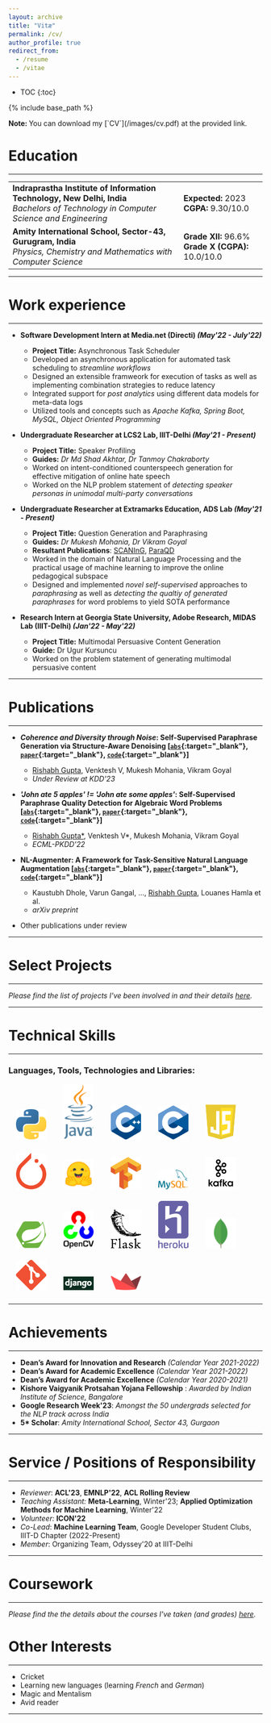 ```yaml
---
layout: archive
title: "Vitæ"
permalink: /cv/
author_profile: true
redirect_from:
  - /resume
  - /vitae
---
```


- TOC
{:toc}

{% include base_path %}

<p class="panel-success" markdown="1"><i class="fas fa-cloud-download-alt"></i> <b>Note: </b>You can download my [`CV`](/images/cv.pdf) at the provided link.
</p>

Education
======
---

<style type="text/css">
.tg  {border-collapse:collapse;border-spacing:0;}
table, tr, td, th {
    border: none;
}
.tg-zv4m {font-size:medium;}
</style>
<table class="tg">
<tbody>
  <tr>
    <td class="tg-zv4m"><span style="font-weight:bold">Indraprastha Institute of Information Technology, New Delhi, India</span><br><span style="font-style:italic">Bachelors of Technology in Computer Science and Engineering</span><br></td>
    <td class="tg-zv4m"><b>Expected:</b> 2023<br><b>CGPA:</b> 9.30/10.0<br></td>
  </tr>
  <tr>
    <td class="tg-zv4m"><span style="font-weight:bold">Amity International School, Sector-43, Gurugram, India</span><br><span style="font-style:italic">Physics, Chemistry and Mathematics with Computer Science</span><br></td>
    <td class="tg-zv4m"><b>Grade XII:</b> 96.6%<br><b>Grade X (CGPA):</b> 10.0/10.0<br></td>
  </tr>
</tbody>
</table>

---

Work experience
======
---

* **Software Development Intern at Media.net (Directi) *(May'22 - July'22)***
  * **Project Title:** Asynchronous Task Scheduler
  * Developed an asynchronous application for automated task scheduling to *streamline workflows*
  * Designed an extensible framweork for execution of tasks as well as implementing combination strategies to reduce latency
  * Integrated support for *post analytics* using different data models for meta-data logs
  * Utilized tools and concepts such as *Apache Kafka, Spring Boot, MySQL, Object Oriented Programming*

* **Undergraduate Researcher at LCS2 Lab, IIIT-Delhi *(May'21 - Present)***
  * **Project Title:** Speaker Profiling
  * **Guides:** *Dr Md Shad Akhtar, Dr Tanmoy Chakraborty*
  * Worked on intent-conditioned counterspeech generation for effective mitigation of online hate speech
  * Worked on the NLP problem statement of *detecting speaker personas in unimodal multi-party conversations*

* **Undergraduate Researcher at Extramarks Education, ADS Lab *(May'21 - Present)***
  * **Project Title:** Question Generation and Paraphrasing
  * **Guides:** *Dr Mukesh Mohania, Dr Vikram Goyal*
  * **Resultant Publications**: [SCANInG](/publications/#spacing-self-supervised-paraphrasing-via-controlled-injection-of-grounded-noise), [ParaQD](/publications/#john-ate-5-apples--john-ate-some-apples-self-supervised-paraphrase-quality-detection-for-algebraic-word-problems-abs-paper-code)
  * Worked in the domain of Natural Language Processing and the practical usage of machine learning to improve the online pedagogical subspace
  * Designed and implemented *novel self-supervised* approaches to *paraphrasing* as well as *detecting the qualtiy of generated paraphrases* for word problems to yield SOTA performance 

* **Research Intern at Georgia State University, Adobe Research, MIDAS Lab (IIIT-Delhi) *(Jan'22 - May'22)***
  * **Project Title:** Multimodal Persuasive Content Generation
  * **Guide:** Dr Ugur Kursuncu
  * Worked on the problem statement of generating multimodal persuasive content
 
---

Publications
======
---

* ***Coherence and Diversity through Noise*: Self-Supervised Paraphrase Generation via Structure-Aware Denoising [[`abs`](https://arxiv.org/abs/2302.02780){:target="_blank"}, [`paper`](https://arxiv.org/pdf/2302.02780){:target="_blank"}, [`code`](https://anonymous.4open.science/r/SCANInG/){:target="_blank"}]**
  * <ins>Rishabh Gupta</ins>, Venktesh V, Mukesh Mohania, Vikram Goyal  
  * *Under Review at KDD'23*

* ***'John ate 5 apples' != 'John ate some apples'*: Self-Supervised Paraphrase Quality Detection for Algebraic Word Problems [[`abs`](https://arxiv.org/abs/2206.08263){:target="_blank"}, [`paper`](https://arxiv.org/pdf/2206.08263){:target="_blank"}, [`code`](https://github.com/ADS-AI/ParaQD){:target="_blank"}]**
  * <ins>Rishabh Gupta\*</ins>, Venktesh V\*, Mukesh Mohania, Vikram Goyal  
  * *ECML-PKDD'22*

<!-- * ***Speaker Profiling in Multi-Party Conversations***
  * Shivani Kumar, <ins>Rishabh Gupta</ins>, Md. Shad Akhtar, Tanmoy Chakraborty 
  * *Under Review*

* ***Question GenIES: Question Generation with Interpretable Explainable Solutions***
  * Tushar Mohan, Pritish Gulati, <ins>Rishabh Gupta</ins>, Mukesh Mohania, Vikram Goyal  
  * *Under Review* -->

* **NL-Augmenter: A Framework for Task-Sensitive Natural Language Augmentation [[`abs`](https://arxiv.org/abs/2112.02721){:target="_blank"}, [`paper`](https://arxiv.org/pdf/2112.02721){:target="_blank"}, [`code`](https://github.com/GEM-benchmark/NL-Augmenter){:target="_blank"}]**
  * Kaustubh Dhole, Varun Gangal, ..., <ins>Rishabh Gupta</ins>, Louanes Hamla et al.
  * *arXiv preprint*

* Other publications under review

---

Select Projects
=====
---

*Please find the list of projects I've been involved in and their details [here](/projects).*

---

Technical Skills
======
---

### Languages, Tools, Technologies and Libraries:
<img src="/images/python.png" alt="Python" title="Python" width="60" hspace="15"/> <img src="/images/java.png" alt="Java" title="Java" width="60" hspace="15"/> <img src="/images/cpp.png" alt="C++" title="C++" width="60" hspace="15"/> <img src="/images/c.png" alt="C" title="C" width="60" hspace="15"/> <img src="/images/js.svg" alt="JavaScript" title="JavaScript" width="60" hspace="15"/>
<!-- * **Tools, Technologies and Libraries**:   -->
<img src="/images/torch.png" alt="PyTorch" title="PyTorch" width="60" hspace="15" vspace="10"/> <img src="/images/hf.png" alt="Hugging Face" title="Hugging Face" width="60" hspace="15" vspace="10"/> <img src="/images/tf.png" alt="TensorFlow" title="TensorFlow" width="60" hspace="15" vspace="10"/> <img src="/images/mysql.svg" alt="MySQL" title="MySQL" width="60" hspace="15" vspace="10"/> <img src="/images/kafka.png" alt="Apache Kafka" title="Apache Kafka" width="60" hspace="15" vspace="10"/> <img src="/images/spring.png" alt="Spring Boot" title="Spring Boot" width="60" hspace="15" vspace="10"/> <img src="/images/opencv.png" alt="OpenCV" title="OpenCV" width="60" hspace="15" vspace="10"/>  <img src="/images/flask.png" alt="Flask" title="Flask" width="60" hspace="15" vspace="10"/> <img src="/images/heroku.png" alt="Heroku" title="Heroku" width="60" hspace="15" vspace="10"/>  <img src="/images/mongo.webp" alt="MongoDB" title="MongoDB" width="60" hspace="15" vspace="10"/>   <img src="/images/git.png" alt="Git" title="Git" width="60" hspace="15" vspace="10"/>   <img src="/images/django.png" alt="Django" title="Django" width="60" hspace="15" vspace="10"/>   <img src="/images/streamlit.svg" alt="Streamlit" title="Streamlit" width="60" hspace="15" vspace="10"/>

---

Achievements
=====
---

* **Dean’s Award for Innovation and Research** *(Calendar Year 2021-2022)*
* **Dean’s Award for Academic Excellence** *(Calendar Year 2021-2022)*
* **Dean’s Award for Academic Excellence** *(Calendar Year 2020-2021)*
* **Kishore Vaigyanik Protsahan Yojana Fellowship** : *Awarded by Indian Institute of Science, Bangalore*
* **Google Research Week'23**: *Amongst the 50 undergrads selected for the NLP track across India*
* **5\* Scholar**: *Amity International School, Sector 43, Gurgaon*

---

Service / Positions of Responsibility
======
---

* *Reviewer*: **ACL'23**, **EMNLP'22**, **ACL Rolling Review**
* *Teaching Assistant:* **Meta-Learning**, Winter'23; **Applied Optimization Methods for Machine Learning**, Winter'22
* *Volunteer:* **ICON'22**
* *Co-Lead*: **Machine Learning Team**, Google Developer Student Clubs, IIIT-D Chapter (2022-Present)
* *Member*: Organizing Team, Odyssey'20 at IIIT-Delhi

---

Coursework
=====
---

*Please find the the details about the courses I've taken (and grades) [here](/courses).*


Other Interests
=====
---

* Cricket
* Learning new languages (learning *French* and *German*)
* Magic and Mentalism
* Avid reader

---
